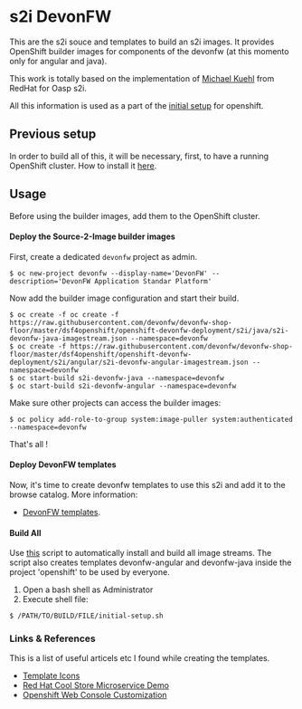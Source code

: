 # s2i DevonFW

This are the s2i souce and templates to build an s2i images. It provides OpenShift builder images for components of the devonfw (at this momento only for angular and java).

This work is totally based on the implementation of  [Michael Kuehl](https://github.com/Mickuehl) from RedHat for Oasp s2i.

All this information is used as a part of the [initial setup](./../../openshift-cluster-setup/initial-setup) for openshift.

<!--
## Overview

To build the OASP components, OpenShift's [Source-to-Image](https://github.com/openshift/source-to-image) (S2I) functionallity is used. 

Currently there are builder images for

* OASP4J (Java)
* OASP4JS (JavaScript)

In order to get started, additional templates to deploy the [OASP 'My Thai Star'](https://github.com/oasp/my-thai-star) reference application are provided.
-->
## Previous setup

In order to build all of this, it will be necessary, first, to have a running OpenShift cluster. How to install it [here](./../../openshift-cluster-setup/install).

## Usage

Before using the builder images, add them to the OpenShift cluster.

#### Deploy the Source-2-Image builder images

First, create a dedicated `devonfw` project as admin.

    $ oc new-project devonfw --display-name='DevonFW' --description='DevonFW Application Standar Platform'

Now add the builder image configuration and start their build.

    $ oc create -f oc create -f https://raw.githubusercontent.com/devonfw/devonfw-shop-floor/master/dsf4openshift/openshift-devonfw-deployment/s2i/java/s2i-devonfw-java-imagestream.json --namespace=devonfw
    $ oc create -f https://raw.githubusercontent.com/devonfw/devonfw-shop-floor/master/dsf4openshift/openshift-devonfw-deployment/s2i/angular/s2i-devonfw-angular-imagestream.json --namespace=devonfw
    $ oc start-build s2i-devonfw-java --namespace=devonfw
    $ oc start-build s2i-devonfw-angular --namespace=devonfw
    
Make sure other projects can access the builder images:

    $ oc policy add-role-to-group system:image-puller system:authenticated --namespace=devonfw

That's all !

#### Deploy DevonFW templates

Now, it's time to create devonfw templates to use this s2i and add it to the browse catalog. More information:
- [DevonFW templates](./../templates).

#### Build All

Use [this](https://raw.githubusercontent.com/devonfw/devonfw-shop-floor/master/dsf4openshift/openshift-cluster-setup/initial-setup/initial-setup.sh) script to automatically install and build all image streams. The script also creates templates devonfw-angular and devonfw-java inside the project 'openshift' to be used by everyone.

1. Open a bash shell as Administrator
2. Execute shell file: 

`$ /PATH/TO/BUILD/FILE/initial-setup.sh`

### Links & References

This is a list of useful articels etc I found while creating the templates.

* [Template Icons](https://github.com/openshift/openshift-docs/issues/1329)
* [Red Hat Cool Store Microservice Demo](https://github.com/jbossdemocentral/coolstore-microservice)
* [Openshift Web Console Customization](https://docs.openshift.com/container-platform/latest/install_config/web_console_customization.html)